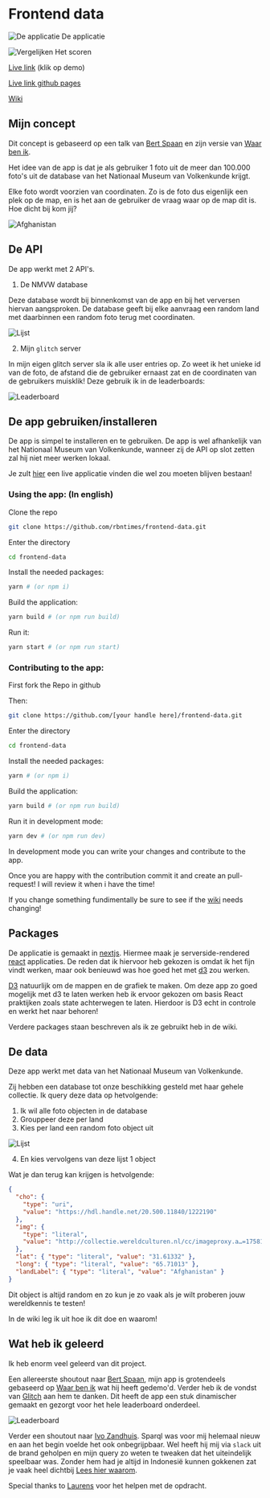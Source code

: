# Frontend data

![De applicatie](https://github.com/rbntimes/frontend-data/wiki/static/waar-ben-ik.png)
De applicatie

![Vergelijken](https://github.com/rbntimes/frontend-data/wiki/static/comparing.png)
Het scoren

[Live link](https://robin.amsterdam/projects/2) (klik op demo)

[Live link github pages](https://rbntimes.github.io/frontend-data)

[Wiki](https://github.com/rbntimes/frontend-data/wiki)

## Mijn concept

Dit concept is gebaseerd op een talk van [Bert Spaan](https://github.com/bertspaan) en zijn versie van [Waar ben ik](bertspaan.nl/waar-ben-ik).

Het idee van de app is dat je als gebruiker 1 foto uit de meer dan 100.000 foto's uit de database van het Nationaal Museum van Volkenkunde krijgt.

Elke foto wordt voorzien van coordinaten. Zo is de foto dus eigenlijk een plek op de map, en is het aan de gebruiker de vraag waar op de map dit is. Hoe dicht bij kom jij?

![Afghanistan](https://github.com/rbntimes/frontend-data/wiki/static/afghanistan.png)

## De API

De app werkt met 2 API's.

1. De NMVW database

Deze database wordt bij binnenkomst van de app en bij het verversen hiervan aangsproken. De database geeft bij elke aanvraag een random land met daarbinnen een random foto terug met coordinaten.

![Lijst](https://github.com/rbntimes/frontend-data/wiki/static/lijst.png)

2. Mijn `glitch` server

In mijn eigen glitch server sla ik alle user entries op. Zo weet ik het unieke id van de foto, de afstand die de gebruiker ernaast zat en de coordinaten van de gebruikers muisklik! Deze gebruik ik in de leaderboards:

![Leaderboard](https://github.com/rbntimes/frontend-data/wiki/static/leaderboard.png)

## De app gebruiken/installeren

De app is simpel te installeren en te gebruiken. De app is wel afhankelijk van het Nationaal Museum van Volkenkunde, wanneer zij de API op slot zetten zal hij niet meer werken lokaal.

Je zult [hier](https://robin.amsterdam/projects/2) een live applicatie vinden die wel zou moeten blijven bestaan!

### Using the app: (In english)

Clone the repo

```bash
git clone https://github.com/rbntimes/frontend-data.git
```

Enter the directory

```bash
cd frontend-data
```

Install the needed packages:

```bash
yarn # (or npm i)
```

Build the application:

```bash
yarn build # (or npm run build)
```

Run it:

```bash
yarn start # (or npm run start)
```

### Contributing to the app:

First fork the Repo in github

Then:

```bash
git clone https://github.com/[your handle here]/frontend-data.git
```

Enter the directory

```bash
cd frontend-data
```

Install the needed packages:

```bash
yarn # (or npm i)
```

Build the application:

```bash
yarn build # (or npm run build)
```

Run it in development mode:

```bash
yarn dev # (or npm run dev)
```

In development mode you can write your changes and contribute to the app.

Once you are happy with the contribution commit it and create an pull-request! I will review it when i have the time!

If you change something fundimentally be sure to see if the [wiki](https://github.com/rbntimes/frontend-data/wiki) needs changing!

## Packages

De applicatie is gemaakt in [nextjs](https://nextjs.org/). Hiermee maak je serverside-rendered [react](https://reactjs.org/) applicaties. De reden dat ik hiervoor heb gekozen is omdat ik het fijn vindt werken, maar ook benieuwd was hoe goed het met [d3](https://d3js.org/) zou werken.

[D3](https://d3js.org/) natuurlijk om de mappen en de grafiek te maken. Om deze app zo goed mogelijk met d3 te laten werken heb ik ervoor gekozen om basis React praktijken zoals state achterwegen te laten. Hierdoor is D3 echt in controle en werkt het naar behoren!

Verdere packages staan beschreven als ik ze gebruikt heb in de wiki.

## De data

Deze app werkt met data van het Nationaal Museum van Volkenkunde.

Zij hebben een database tot onze beschikking gesteld met haar gehele collectie. Ik query deze data op hetvolgende:

1. Ik wil alle foto objecten in de database
2. Grouppeer deze per land
3. Kies per land een random foto object uit

![Lijst](https://github.com/rbntimes/frontend-data/wiki/static/lijst.png)

4. En kies vervolgens van deze lijst 1 object

Wat je dan terug kan krijgen is hetvolgende:

```json
{
  "cho": {
    "type": "uri",
    "value": "https://hdl.handle.net/20.500.11840/1222190"
  },
  "img": {
    "type": "literal",
    "value": "http://collectie.wereldculturen.nl/cc/imageproxy.a…=17581&filename=images/Images/TM//tm-20044238.jpg"
  },
  "lat": { "type": "literal", "value": "31.61332" },
  "long": { "type": "literal", "value": "65.71013" },
  "landLabel": { "type": "literal", "value": "Afghanistan" }
}
```

Dit object is altijd random en zo kun je zo vaak als je wilt proberen jouw wereldkennis te testen!

In de wiki leg ik uit hoe ik dit doe en waarom!

## Wat heb ik geleerd

Ik heb enorm veel geleerd van dit project.

Een allereerste shoutout naar [Bert Spaan](https://github.com/bertspaan), mijn app is grotendeels gebaseerd op [Waar ben ik](bertspaan.nl/waar-ben-ik) wat hij heeft gedemo'd. Verder heb ik de vondst van [Glitch](https://github.com/rbntimes/frontend-data/wiki/Glitch) aan hem te danken. Dit heeft de app een stuk dinamischer gemaakt en gezorgt voor het hele leaderboard onderdeel.

![Leaderboard](https://github.com/rbntimes/frontend-data/wiki/static/comparing.png)

Verder een shoutout naar [Ivo Zandhuis](https://github.com/ivozandhuis). Sparql was voor mij helemaal nieuw en aan het begin voelde het ook onbegrijpbaar. Wel heeft hij mij via `slack` uit de brand geholpen en mijn query zo weten te tweaken dat het uiteindelijk speelbaar was. Zonder hem had je altijd in Indonesië kunnen gokkenen zat je vaak heel dichtbij [Lees hier waarom](https://github.com/rbntimes/frontend-data/wiki/The-data).

Special thanks to [Laurens](https://github.com/Razpudding) voor het helpen met de opdracht.
